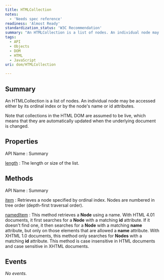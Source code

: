 ```yaml
---
title: HTMLCollection
notes:
  - 'Needs spec reference'
readiness: 'Almost Ready'
standardization_status: 'W3C Recommendation'
summary: "An HTMLCollection is a list of nodes. An individual node may be accessed either by its ordinal index or by the node's name or id attributes.\n"
tags:
  - API
  - Objects
  - DOM
  - HTML
  - JavaScript
uri: dom/HTMLCollection

---
```

## Summary

An HTMLCollection is a list of nodes. An individual node may be accessed either by its ordinal index or by the node's name or id attributes.

Note that collections in the HTML DOM are assumed to be live, which means that they are automatically updated when the underlying document is changed.

## Properties

API Name
:   Summary

[length](/dom/HTMLCollection/length)
:   The length or size of the list.

## Methods

API Name
:   Summary

[item](/dom/HTMLCollection/item)
:   Retrieves a node specified by ordinal index. Nodes are numbered in tree order (depth-first traversal order).

[namedItem](/dom/HTMLCollection/namedItem)
:   This method retrieves a **Node** using a name. With HTML 4.01 documents, it first searches for a **Node** with a matching **id** attribute. If it doesn't find one, it then searches for a **Node** with a matching **name** attribute, but only on those elements that are allowed a **name** attribute. With XHTML 1.0 documents, this method only searches for **Nodes** with a matching **id** attribute. This method is case insensitive in HTML documents and case sensitive in XHTML documents.

## Events

*No events.*
